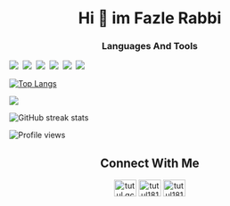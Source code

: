 <div align="center">

# Hi 👋 im Fazle Rabbi

</div>

<h3 align="center">Languages And Tools</h3>
<p align="left"> 

<p >
  <img src="https://img.shields.io/badge/html5%20-%23e34f26.svg?&style=for-the-badge&logo=html5&logoColor=white" />&nbsp;&nbsp;<img src="https://img.shields.io/badge/CSS3-1572B6?&style=for-the-badge&logo=css3&logoColor=white" />&nbsp;&nbsp;<img src="https://img.shields.io/badge/JavaScript-F7DF1E?style=for-the-badge&logo=javascript&logoColor=black" />&nbsp;&nbsp;<img src="https://img.shields.io/badge/React-20232A?style=for-the-badge&logo=react&logoColor=61DAFB" />&nbsp;&nbsp;<img src="https://img.shields.io/badge/Bootstrap-563D7C?style=for-the-badge&logo=bootstrap&logoColor=white">&nbsp;&nbsp;<img src="https://img.shields.io/badge/sass%20-%23cc6699.svg?&style=for-the-badge&logo=sass&logoColor=white" />&nbsp;&nbsp;
&nbsp;<img class="" src="https://img.shields.io/badge/TypeScript-007ACC?style=for-the-badge&logo=typescript&logoColor=white" alt="" />
&nbsp;<img class="" src="https://img.shields.io/badge/Tailwindcss-7859d4?style=for-the-badge&logo=tailwindcss&logoColor=white" alt="" />

</p>


[![Top Langs](https://github-readme-stats.vercel.app/api/top-langs/?username=fh-rabbi)](https://github.com/anuraghazra/github-readme-stats)


![](https://github-readme-stats.vercel.app/api?username=fh-rabbi&&show_icons=true&title_color=FF6347&icon_color=bb2acf&text_color=00FFFF&bg_color=151515)



![GitHub streak stats](https://github-readme-streak-stats.herokuapp.com/?user=fh-rabbi)  

![Profile views](https://gpvc.arturio.dev/fh-rabbi)  

<h2 align="center">Connect With Me</h2>
<p align="center">
<a href="https://cutt.ly/frfb" target="blank"><img align="center" src="https://raw.githubusercontent.com/rahuldkjain/github-profile-readme-generator/master/src/images/icons/Social/facebook.svg" alt="tutul.qcsc" height="30" width="40" /></a>
<a href="https://cutt.ly/frtwitter" target="blank"><img align="center" src="https://raw.githubusercontent.com/rahuldkjain/github-profile-readme-generator/master/src/images/icons/Social/twitter.svg" alt="tutul181" height="30" width="40" /></a>
<a href="https://cutt.ly/frig" target="blank"><img align="center" src="https://raw.githubusercontent.com/rahuldkjain/github-profile-readme-generator/master/src/images/icons/Social/instagram.svg" alt="tutul181" height="30" width="40" /></a>

